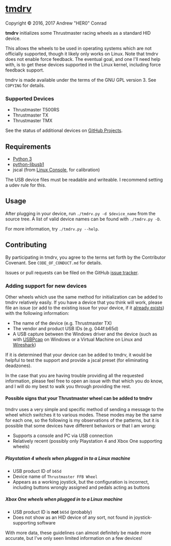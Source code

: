 # [tmdrv](https://github.com/her001/tmdrv)

Copyright © 2016, 2017 Andrew "HER0" Conrad

**tmdrv** initializes some Thrustmaster racing wheels as a standard HID device.

This allows the wheels to be used in operating systems which are not officially
supported, though it likely only works on Linux. Note that tmdrv does not enable
force feedback. The eventual goal, and one I'll need help with, is to get these
devices supported in the Linux kernel, including force feedback support.

tmdrv is made available under the terms of the GNU GPL version 3. See `COPYING`
for details.

### Supported Devices

* Thrustmaster T500RS
* Thrustmaster TX
* Thrustmaster TMX

See the status of additional devices on
[GitHub Projects](https://github.com/her001/tmdrv/projects/1).

## Requirements

* [Python 3](https://www.python.org)
* [python-libusb1](https://pypi.python.org/pypi/libusb1)
* jscal (from [Linux Console](https://sourceforge.net/projects/linuxconsole),
for calibration)


The USB device files must be readable and writeable. I recommend setting a udev
rule for this.

## Usage

After plugging in your device, run `./tmdrv.py -d $device_name` from the source
tree. A list of valid device names can be found with `./tmdrv.py -D`.

For more information, try `./tmdrv.py --help`.

## Contributing

By participating in tmdrv, you agree to the terms set forth by the
Contributor Covenant. See `CODE_OF_CONDUCT.md` for details.

Issues or pull requests can be filed on the GitHub
[issue tracker](https://github.com/her001/tmdrv/issues).

### Adding support for new devices

Other wheels which use the same method for initialization can be added to tmdrv
relatively easily. If you have a device that you think will work, please file an
issue (or add to the existing issue for your device, if it
[already exists](https://github.com/her001/tmdrv/labels/new%20device)) with the
following information:

* The name of the device (e.g. Thrustmaster TX)
* The vendor and product USB IDs (e.g. 044f:b65d)
* A USB capture between the Windows driver and the device
(such as with [USBPcap](http://desowin.org/usbpcap) on Windows or a Virtual
Machine on Linux and [Wireshark](https://wiki.wireshark.org/CaptureSetup/USB))

If it is determined that your device can be added to tmdrv, it would be helpful
to test the support and provide a jscal preset (for eliminating deadzones).

In the case that you are having trouble providing all the requested information,
please feel free to open an issue with that which you do know, and I will do my
best to walk you through providing the rest.

#### Possible signs that your Thrustmaster wheel can be added to tmdrv

tmdrv uses a very simple and specific method of sending a message to the wheel
which switches it to various modes. These modes may be the same for each one,
so the following is my observations of the patterns, but it is possible that
some devices have different behaviors or that I am wrong:

* Supports a console and PC via USB connection
* Relatively recent (possibly only Playstation 4 and Xbox One supporting wheels)

##### Playstation 4 wheels when plugged in to a Linux machine

* USB product ID of `b65d`
* Device name of `Thrustmaster FFB Wheel`
* Appears as a working joystick, but the configuration is incorrect,
including buttons wrongly assigned and pedals acting as buttons

##### Xbox One wheels when plugged in to a Linux machine

* USB product ID is **not** `b65d` (probably)
* Does not show as an HID device of any sort, not found in
joystick-supporting software

With more data, these guidelines can almost definitely be made more accurate,
but I've only seen limited information on a few devices!


